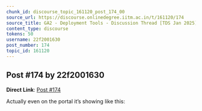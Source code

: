 ```yaml
---
chunk_id: discourse_topic_161120_post_174_00
source_url: https://discourse.onlinedegree.iitm.ac.in/t/161120/174
source_title: GA2 - Deployment Tools - Discussion Thread [TDS Jan 2025]
content_type: discourse
tokens: 50
username: 22f2001630
post_number: 174
topic_id: 161120
---
```


## Post #174 by 22f2001630

**Direct Link**: [Post #174](https://discourse.onlinedegree.iitm.ac.in/t/161120/174)

Actually even on the portal it’s showing like this:
